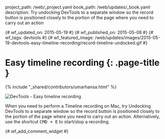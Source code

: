 project_path: /web/_project.yaml
book_path: /web/updates/_book.yaml
description: Try undocking DevTools to a separate window so the record button is positioned closely to the portion of the page where you need to carry out an action

{# wf_updated_on: 2015-05-19 #}
{# wf_published_on: 2015-05-08 #}
{# wf_tags: devtools #}
{# wf_featured_image: /web/updates/images/2015-05-19-devtools-easy-timeline-recording/record-timeline-undocked.gif #}

# Easy timeline recording {: .page-title }

{% include "_shared/contributors/umarhansa.html" %}


<img src="/web/updates/images/2015-05-19-devtools-easy-timeline-recording/record-timeline-undocked.gif" alt="DevTools - Easy timeline recording">

When you need to perform a Timeline recording on Mac, try Undocking DevTools to a separate window so the record button is positioned closely to the portion of the page where you need to carry out an action. Alternatively, use the shortcut <kbd class="kbd">CMD + E</kbd> to start/stop a recording.


{# wf_add_comment_widget #}

